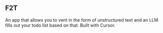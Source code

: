 ## F2T

An app that allows you to vent in the form of unstructured text and an LLM fills out your todo list based on that. Built with Cursor.
